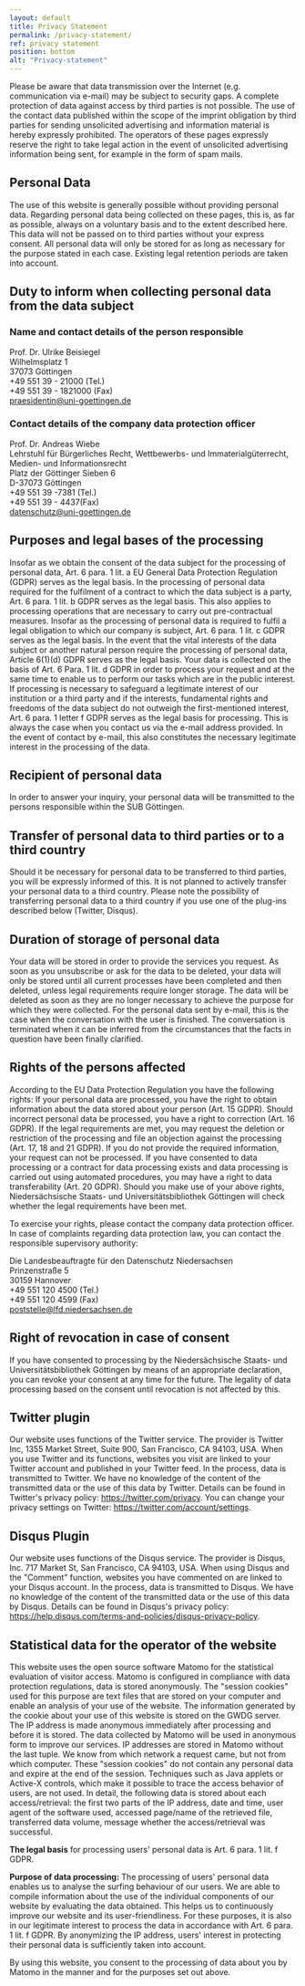 ```yaml
---
layout: default
title: Privacy Statement
permalink: /privacy-statement/
ref: privacy statement
position: bottom
alt: "Privacy-statement"
---
```

<!-- Start editing content here -->
Please be aware that data transmission over the Internet (e.g. communication via e-mail) may be subject to security gaps. A complete protection of data against access by third parties is not possible. The use of the contact data published within the scope of the imprint obligation by third parties for sending unsolicited advertising and information material is hereby expressly prohibited. The operators of these pages expressly reserve the right to take legal action in the event of unsolicited advertising information being sent, for example in the form of spam mails.

## Personal Data

The use of this website is generally possible without providing personal data. Regarding personal data being collected on these pages, this is, as far as possible, always on a voluntary basis and to the extent described here. This data will not be passed on to third parties without your express consent. All personal data will only be stored for as long as necessary for the purpose stated in each case. Existing legal retention periods are taken into account.

## Duty to inform when collecting personal data from the data subject

### Name and contact details of the person responsible
Prof. Dr. Ulrike Beisiegel  
Wilhelmsplatz 1  
37073 Göttingen  
+49 551 39 - 21000 (Tel.)  
+49 551 39 - 1821000 (Fax)  
praesidentin@uni-goettingen.de  

### Contact details of the company data protection officer
Prof. Dr. Andreas Wiebe  
Lehrstuhl für Bürgerliches Recht, Wettbewerbs- und Immaterialgüterrecht,  
Medien- und Informationsrecht  
Platz der Göttinger Sieben 6  
D-37073 Göttingen  
+49 551 39 -7381 (Tel.)  
+49 551 39 - 4437(Fax)  
datenschutz@uni-goettingen.de  

## Purposes and legal bases of the processing
Insofar as we obtain the consent of the data subject for the processing of personal data, Art. 6 para. 1 lit. a EU General Data Protection Regulation (GDPR) serves as the legal basis. In the processing of personal data required for the fulfilment of a contract to which the data subject is a party, Art. 6 para. 1 lit. b GDPR serves as the legal basis. This also applies to processing operations that are necessary to carry out pre-contractual measures. Insofar as the processing of personal data is required to fulfil a legal obligation to which our company is subject, Art. 6 para. 1 lit. c GDPR serves as the legal basis. In the event that the vital interests of the data subject or another natural person require the processing of personal data, Article 6(1)(d) GDPR serves as the legal basis. Your data is collected on the basis of Art. 6 Para. 1 lit. d GDPR in order to process your request and at the same time to enable us to perform our tasks which are in the public interest. If processing is necessary to safeguard a legitimate interest of our institution or a third party and if the interests, fundamental rights and freedoms of the data subject do not outweigh the first-mentioned interest, Art. 6 para. 1 letter f GDPR serves as the legal basis for processing. This is always the case when you contact us via the e-mail address provided. In the event of contact by e-mail, this also constitutes the necessary legitimate interest in the processing of the data.

## Recipient of personal data
In order to answer your inquiry, your personal data will be transmitted to the persons responsible within the SUB Göttingen.

## Transfer of personal data to third parties or to a third country
Should it be necessary for personal data to be transferred to third parties, you will be expressly informed of this. It is not planned to actively transfer your personal data to a third country. Please note the possibility of transferring personal data to a third country if you use one of the plug-ins described below (Twitter, Disqus).

## Duration of storage of personal data
Your data will be stored in order to provide the services you request. As soon as you unsubscribe or ask for the data to be deleted, your data will only be stored until all current processes have been completed and then deleted, unless legal requirements require longer storage. The data will be deleted as soon as they are no longer necessary to achieve the purpose for which they were collected. For the personal data sent by e-mail, this is the case when the conversation with the user is finished. The conversation is terminated when it can be inferred from the circumstances that the facts in question have been finally clarified.

## Rights of the persons affected
According to the EU Data Protection Regulation you have the following rights: If your personal data are processed, you have the right to obtain information about the data stored about your person (Art. 15 GDPR). Should incorrect personal data be processed, you have a right to correction (Art. 16 GDPR). If the legal requirements are met, you may request the deletion or restriction of the processing and file an objection against the processing (Art. 17, 18 and 21 GDPR). If you do not provide the required information, your request can not be processed. If you have consented to data processing or a contract for data processing exists and data processing is carried out using automated procedures, you may have a right to data transferability (Art. 20 GDPR). Should you make use of your above rights, Niedersächsische Staats- und Universitätsbibliothek Göttingen will check whether the legal requirements have been met.

To exercise your rights, please contact the company data protection officer. In case of complaints regarding data protection law, you can contact the responsible supervisory authority:

Die Landesbeauftragte für den Datenschutz Niedersachsen  
Prinzenstraße 5  
30159 Hannover  
+49 551 120 4500 (Tel.)  
+49 551 120 4599 (Fax)  
poststelle@lfd.niedersachsen.de  

## Right of revocation in case of consent
If you have consented to processing by the Niedersächsische Staats- und Universitätsbibliothek Göttingen by means of an appropriate declaration, you can revoke your consent at any time for the future. The legality of data processing based on the consent until revocation is not affected by this.

## Twitter plugin
Our website uses functions of the Twitter service. The provider is Twitter Inc, 1355 Market Street, Suite 900, San Francisco, CA 94103, USA. When you use Twitter and its functions, websites you visit are linked to your Twitter account and published in your Twitter feed. In the process, data is transmitted to Twitter. We have no knowledge of the content of the transmitted data or the use of this data by Twitter. Details can be found in Twitter's privacy policy: https://twitter.com/privacy. You can change your privacy settings on Twitter: https://twitter.com/account/settings.

## Disqus Plugin
Our website uses functions of the Disqus service. The provider is Disqus, Inc. 717 Market St, San Francisco, CA 94103, USA. When using Disqus and the "Comment" function, websites you have commented on are linked to your Disqus account. In the process, data is transmitted to Disqus. We have no knowledge of the content of the transmitted data or the use of this data by Disqus. Details can be found in Disqus's privacy policy: https://help.disqus.com/terms-and-policies/disqus-privacy-policy.

## Statistical data for the operator of the website
This website uses the open source software Matomo for the statistical evaluation of visitor access. Matomo is configured in compliance with data protection regulations, data is stored anonymously. The "session cookies" used for this purpose are text files that are stored on your computer and enable an analysis of your use of the website. The information generated by the cookie about your use of this website is stored on the GWDG server. The IP address is made anonymous immediately after processing and before it is stored. The data collected by Matomo will be used in anonymous form to improve our services. IP addresses are stored in Matomo without the last tuple. We know from which network a request came, but not from which computer. These "session cookies" do not contain any personal data and expire at the end of the session. Techniques such as Java applets or Active-X controls, which make it possible to trace the access behavior of users, are not used. In detail, the following data is stored about each access/retrieval: the first two parts of the IP address, date and time, user agent of the software used, accessed page/name of the retrieved file, transferred data volume, message whether the access/retrieval was successful.

**The legal basis** for processing users' personal data is Art. 6 para. 1 lit. f GDPR.

**Purpose of data processing:** The processing of users' personal data enables us to analyse the surfing behaviour of our users. We are able to compile information about the use of the individual components of our website by evaluating the data obtained. This helps us to continuously improve our website and its user-friendliness. For these purposes, it is also in our legitimate interest to process the data in accordance with Art. 6 para. 1 lit. f GDPR. By anonymizing the IP address, users' interest in protecting their personal data is sufficiently taken into account.

By using this website, you consent to the processing of data about you by Matomo in the manner and for the purposes set out above.

<!-- Stop editing content here -->
<!-- Start editing content here -->
